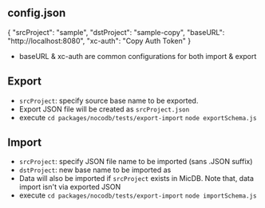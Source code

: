 ## config.json
{
    "srcProject": "sample",
    "dstProject": "sample-copy",
    "baseURL": "http://localhost:8080",
    "xc-auth": "Copy Auth Token"
}
- baseURL & xc-auth are common configurations for both import & export

## Export
- `srcProject`: specify source base name to be exported.
- Export JSON file will be created as `srcProject.json`
- execute 
 `cd packages/nocodb/tests/export-import`
 `node exportSchema.js`

## Import
- `srcProject`: specify JSON file name to be imported (sans .JSON suffix)
- `dstProject`: new base name to be imported as
- Data will also be imported if `srcProject` exists in MicDB. Note that, data import isn't via exported JSON
- execute
  `cd packages/nocodb/tests/export-import`
  `node importSchema.js`
